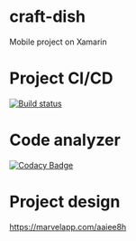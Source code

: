 # craft-dish
Mobile project on Xamarin

# Project CI/CD
[![Build status](https://ci.appveyor.com/api/projects/status/gfugn2sp28i2rr35?svg=true)](https://ci.appveyor.com/project/ordeh/craft-dish)

# Code analyzer
[![Codacy Badge](https://api.codacy.com/project/badge/Grade/6379dc03bab24d7b8f2c0af5b1cbb27e)](https://app.codacy.com/app/ordeh/craft-dish?utm_source=github.com&utm_medium=referral&utm_content=tasks-delivery/craft-dish&utm_campaign=Badge_Grade_Settings)

# Project design

https://marvelapp.com/aaiee8h
